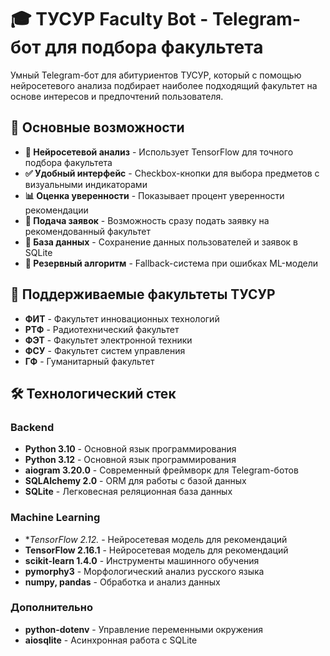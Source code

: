 # 🎓 ТУСУР Faculty Bot - Telegram-бот для подбора факультета

Умный Telegram-бот для абитуриентов ТУСУР, который с помощью нейросетевого анализа подбирает наиболее подходящий факультет на основе интересов и предпочтений пользователя.

## 🚀 Основные возможности

- **🧠 Нейросетевой анализ** - Использует TensorFlow для точного подбора факультета
- **✅ Удобный интерфейс** - Checkbox-кнопки для выбора предметов с визуальными индикаторами
- **📊 Оценка уверенности** - Показывает процент уверенности рекомендации
- **📝 Подача заявок** - Возможность сразу подать заявку на рекомендованный факультет
- **💾 База данных** - Сохранение данных пользователей и заявок в SQLite
- **🔄 Резервный алгоритм** - Fallback-система при ошибках ML-модели

## 🏫 Поддерживаемые факультеты ТУСУР

- **ФИТ** - Факультет инновационных технологий
- **РТФ** - Радиотехнический факультет  
- **ФЭТ** - Факультет электронной техники
- **ФСУ** - Факультет систем управления
- **ГФ** - Гуманитарный факультет

## 🛠 Технологический стек

### Backend
- **Python 3.10** - Основной язык программирования
- **Python 3.12** - Основной язык программирования
- **aiogram 3.20.0** - Современный фреймворк для Telegram-ботов
- **SQLAlchemy 2.0** - ORM для работы с базой данных
- **SQLite** - Легковесная реляционная база данных

### Machine Learning
- **TensorFlow 2.12.* - Нейросетевая модель для рекомендаций
- **TensorFlow 2.16.1** - Нейросетевая модель для рекомендаций
- **scikit-learn 1.4.0** - Инструменты машинного обучения
- **pymorphy3** - Морфологический анализ русского языка
- **numpy, pandas** - Обработка и анализ данных

### Дополнительно  
- **python-dotenv** - Управление переменными окружения
- **aiosqlite** - Асинхронная работа с SQLite
